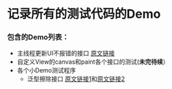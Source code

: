记录所有的测试代码的Demo
==============
### 包含的Demo列表：
 * 主线程更新UI不报错的接口 [原文链接](https://juejin.im/post/5a1a58f251882540f363419c)
 * 自定义View的canvas和paint各个接口的测试(**未完待续**）
 * 各个小Demo测试程序
     * 泛型擦除接口 [原文链接1](https://mp.weixin.qq.com/s?__biz=MjM5OTE4ODgzMw==&mid=2247483703&idx=1&sn=9a10fc2edf9d4960845ab6da7807d01e&chksm=a73e01399049882f1c3487222cd5fe2262f66a00ab0ec0d0474710bbde3534932de67e91ea3e&mpshare=1&scene=1&srcid=1211JwJOIfRFmNgGSktFT3Fo&key=60adec318085d)和[原文链接2](http://blog.csdn.net/lonelyroamer/article/details/7868820)
